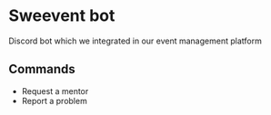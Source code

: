 # Sweevent bot 
Discord bot which we integrated in our event management platform
## Commands
- Request a mentor
- Report a problem
